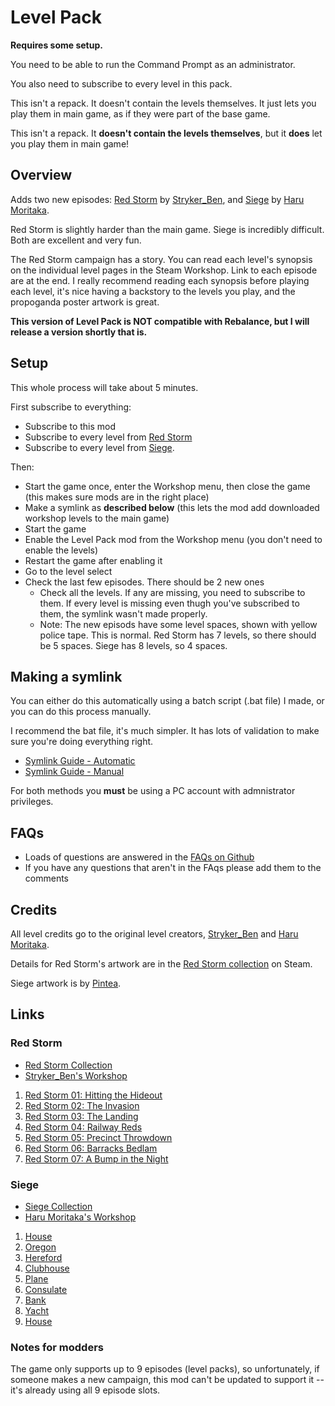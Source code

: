 # Level Pack

__Requires some setup.__

You need to be able to run the Command Prompt as an administrator.

You also need to subscribe to every level in this pack.

This isn't a repack. It doesn't contain the levels themselves. It just lets you play them in main game, as if they were part of the base game.

This isn't a repack. It __doesn't contain the levels themselves__, but it __does__ let you play them in main game!


## Overview

Adds two new episodes: [Red Storm](https://steamcommunity.com/workshop/filedetails/?id=1897469831) by [Stryker_Ben](https://steamcommunity.com/profiles/76561198041145962/myworkshopfiles/?appid=686200), and [Siege](https://steamcommunity.com/workshop/filedetails/?id=1880985703) by [Haru Moritaka](https://steamcommunity.com/id/HARUMORI/myworkshopfiles/?appid=686200).

Red Storm is slightly harder than the main game. Siege is incredibly difficult. Both are excellent and very fun.

The Red Storm campaign has a story. You can read each level's synopsis on the individual level pages in the Steam Workshop. Link to each episode are at the end. I really recommend reading each synopsis before playing each level, it's nice having a backstory to the levels you play, and the propoganda poster artwork is great.

__This version of Level Pack is NOT compatible with Rebalance, but I will release a version shortly that is.__


## Setup

This whole process will take about 5 minutes.

First subscribe to everything:

- Subscribe to this mod
- Subscribe to every level from [Red Storm](https://steamcommunity.com/workshop/filedetails/?id=1897469831)
- Subscribe to every level from [Siege](https://steamcommunity.com/workshop/filedetails/?id=1880985703).

Then:

- Start the game once, enter the Workshop menu, then close the game (this makes sure mods are in the right place)
- Make a symlink as __described below__ (this lets the mod add downloaded workshop levels to the main game)
- Start the game
- Enable the Level Pack mod from the Workshop menu (you don't need to enable the levels)
- Restart the game after enabling it
- Go to the level select
- Check the last few episodes. There should be 2 new ones
  - Check all the levels. If any are missing, you need to subscribe to them. If every level is missing even thugh you've subscribed to them, the symlink wasn't made properly.
  - Note: The new episods have some level spaces, shown with yellow police tape. This is normal. Red Storm has 7 levels, so there should be 5 spaces. Siege has 8 levels, so 4 spaces.

## Making a symlink

You can either do this automatically using a batch script (.bat file) I made, or you can do this process manually.

I recommend the bat file, it's much simpler. It has lots of validation to make sure you're doing everything right.

- [Symlink Guide - Automatic](https://github.com/ithinkandicode/door-kickers-action-squad-mods/blob/master/MODS/_LEVELS/Level%20Pack/Resources/Guides/symlink-automatic.md)
- [Symlink Guide - Manual](https://github.com/ithinkandicode/door-kickers-action-squad-mods/blob/master/MODS/_LEVELS/Level%20Pack/Resources/Guides/symlink-manual.md)

For both methods you __must__ be using a PC account with admnistrator privileges.

## FAQs

- Loads of questions are answered in the [FAQs on Github](https://github.com/ithinkandicode/door-kickers-action-squad-mods/blob/master/MODS/_LEVELS/Level%20Pack/Resources/Guides/questions.md)
- If you have any questions that aren't in the FAqs please add them to the comments


## Credits

All level credits go to the original level creators, [Stryker_Ben](https://steamcommunity.com/profiles/76561198041145962/myworkshopfiles/?appid=686200) and [Haru Moritaka](https://steamcommunity.com/id/HARUMORI/myworkshopfiles/?appid=686200).

Details for Red Storm's artwork are in the [Red Storm collection](https://steamcommunity.com/workshop/filedetails/?id=1897469831) on Steam.

Siege artwork is by [Pintea](https://steamcommunity.com/sharedfiles/filedetails/?id=1196924912).


## Links

### Red Storm

- [Red Storm Collection](https://steamcommunity.com/workshop/filedetails/?id=1897469831)
- [Stryker_Ben's Workshop](https://steamcommunity.com/profiles/76561198041145962/myworkshopfiles/?appid=686200)

1. [Red Storm 01: Hitting the Hideout](https://steamcommunity.com/sharedfiles/filedetails/?id=1564922764)
1. [Red Storm 02: The Invasion](https://steamcommunity.com/sharedfiles/filedetails/?id=1570949480)
1. [Red Storm 03: The Landing](https://steamcommunity.com/sharedfiles/filedetails/?id=1571712452)
1. [Red Storm 04: Railway Reds](https://steamcommunity.com/sharedfiles/filedetails/?id=1897373243)
1. [Red Storm 05: Precinct Throwdown](https://steamcommunity.com/sharedfiles/filedetails/?id=1897462311)
1. [Red Storm 06: Barracks Bedlam](https://steamcommunity.com/sharedfiles/filedetails/?id=1901529782)
1. [Red Storm 07: A Bump in the Night](https://steamcommunity.com/sharedfiles/filedetails/?id=1901717663)

### Siege

- [Siege Collection](https://steamcommunity.com/workshop/filedetails/?id=1880985703)
- [Haru Moritaka's Workshop](https://steamcommunity.com/id/HARUMORI/myworkshopfiles/?appid=686200)

1. [House](https://steamcommunity.com/sharedfiles/filedetails/?id=1961972265)
1. [Oregon](https://steamcommunity.com/sharedfiles/filedetails/?id=1961645284)
1. [Hereford](https://steamcommunity.com/sharedfiles/filedetails/?id=1961651801)
1. [Clubhouse](https://steamcommunity.com/sharedfiles/filedetails/?id=1961767180)
1. [Plane](https://steamcommunity.com/sharedfiles/filedetails/?id=1961657354)
1. [Consulate](https://steamcommunity.com/sharedfiles/filedetails/?id=1961661066)
1. [Bank](https://steamcommunity.com/sharedfiles/filedetails/?id=1966413133)
1. [Yacht](https://steamcommunity.com/sharedfiles/filedetails/?id=1961665570)
1. [House](https://steamcommunity.com/sharedfiles/filedetails/?id=1961972265)

### Notes for modders

The game only supports up to 9 episodes (level packs), so unfortunately, if someone makes a new campaign, this mod can't be updated to support it -- it's already using all 9 episode slots.
